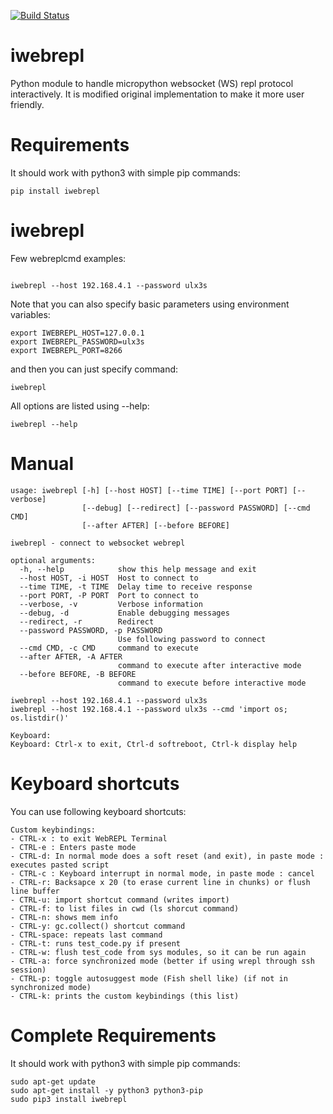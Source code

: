 [![Build Status](https://travis-ci.org/kost/iwebrepl-python.png)](https://travis-ci.org/kost/iwebrepl-python)

iwebrepl
======
Python module to handle micropython websocket (WS) repl protocol interactively. It is modified original implementation to make it more user friendly.

Requirements
============

It should work with python3 with simple pip commands:
```
pip install iwebrepl
```

iwebrepl
========

Few webreplcmd examples:
```

iwebrepl --host 192.168.4.1 --password ulx3s
```

Note that you can also specify basic parameters using environment variables:
```
export IWEBREPL_HOST=127.0.0.1
export IWEBREPL_PASSWORD=ulx3s
export IWEBREPL_PORT=8266
```

and then you can just specify command:
```
iwebrepl
```

All options are listed using --help:

```
iwebrepl --help
```


Manual
======

```
usage: iwebrepl [-h] [--host HOST] [--time TIME] [--port PORT] [--verbose]
                [--debug] [--redirect] [--password PASSWORD] [--cmd CMD]
                [--after AFTER] [--before BEFORE]

iwebrepl - connect to websocket webrepl

optional arguments:
  -h, --help            show this help message and exit
  --host HOST, -i HOST  Host to connect to
  --time TIME, -t TIME  Delay time to receive response
  --port PORT, -P PORT  Port to connect to
  --verbose, -v         Verbose information
  --debug, -d           Enable debugging messages
  --redirect, -r        Redirect
  --password PASSWORD, -p PASSWORD
                        Use following password to connect
  --cmd CMD, -c CMD     command to execute
  --after AFTER, -A AFTER
                        command to execute after interactive mode
  --before BEFORE, -B BEFORE
                        command to execute before interactive mode

iwebrepl --host 192.168.4.1 --password ulx3s
iwebrepl --host 192.168.4.1 --password ulx3s --cmd 'import os; os.listdir()'

Keyboard:
Keyboard: Ctrl-x to exit, Ctrl-d softreboot, Ctrl-k display help
```

Keyboard shortcuts
======

You can use following keyboard shortcuts:

```
Custom keybindings:
- CTRL-x : to exit WebREPL Terminal
- CTRL-e : Enters paste mode
- CTRL-d: In normal mode does a soft reset (and exit), in paste mode : executes pasted script
- CTRL-c : Keyboard interrupt in normal mode, in paste mode : cancel
- CTRL-r: Backsapce x 20 (to erase current line in chunks) or flush line buffer
- CTRL-u: import shortcut command (writes import)
- CTRL-f: to list files in cwd (ls shorcut command)
- CTRL-n: shows mem info
- CTRL-y: gc.collect() shortcut command
- CTRL-space: repeats last command
- CTRL-t: runs test_code.py if present
- CTRL-w: flush test_code from sys modules, so it can be run again
- CTRL-a: force synchronized mode (better if using wrepl through ssh session)
- CTRL-p: toggle autosuggest mode (Fish shell like) (if not in synchronized mode)
- CTRL-k: prints the custom keybindings (this list)
```

Complete Requirements
============

It should work with python3 with simple pip commands:
```
sudo apt-get update
sudo apt-get install -y python3 python3-pip
sudo pip3 install iwebrepl
```
